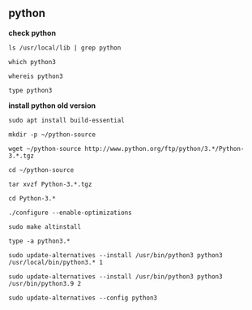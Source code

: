 ## python

**check python**

    ls /usr/local/lib | grep python
    
    which python3
    
    whereis python3
    
    type python3

**install python old version**
    
    sudo apt install build-essential

    mkdir -p ~/python-source
    
    wget ~/python-source http://www.python.org/ftp/python/3.*/Python-3.*.tgz
 
    cd ~/python-source
    
    tar xvzf Python-3.*.tgz
    
    cd Python-3.*
    
    ./configure --enable-optimizations
    
    sudo make altinstall

<!-- to make it global -->
    
    type -a python3.*
    
    sudo update-alternatives --install /usr/bin/python3 python3 /usr/local/bin/python3.* 1
    
    sudo update-alternatives --install /usr/bin/python3 python3 /usr/bin/python3.9 2
    
    sudo update-alternatives --config python3
